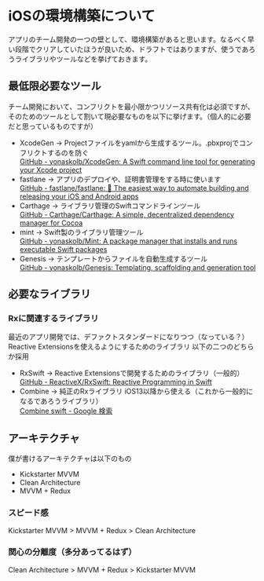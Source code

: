 # iOSの環境構築について
アプリのチーム開発の一つの壁として、環境構築があると思います。なるべく早い段階でクリアしていたほうが良いため、ドラフトではありますが、使うであろうライブラリやツールなどを挙げておきます。

## 最低限必要なツール
チーム開発において、コンフリクトを最小限かつリソース共有化は必須ですが、そのためのツールとして割いて現必要なものを以下に挙げます。（個人的に必要だと思っているものですが）
* XcodeGen -> Projectファイルをyamlから生成するツール。.pbxprojでコンフリクトするのを防ぐ   
[GitHub - yonaskolb/XcodeGen: A Swift command line tool for generating your Xcode project](https://github.com/yonaskolb/XcodeGen)
* fastlane -> アプリのデプロイや、証明書管理をする時に使います   
[GitHub - fastlane/fastlane: 🚀 The easiest way to automate building and releasing your iOS and Android apps](https://github.com/fastlane/fastlane)
* Carthage -> ライブラリ管理のSwiftコマンドラインツール   
[GitHub - Carthage/Carthage: A simple, decentralized dependency manager for Cocoa](https://github.com/Carthage/Carthage)
*  mint -> Swift製のライブラリ管理ツール   
[GitHub - yonaskolb/Mint: A package manager that installs and runs executable Swift packages](https://github.com/yonaskolb/Mint)
* Genesis -> テンプレートからファイルを自動生成するツール   
[GitHub - yonaskolb/Genesis: Templating, scaffolding and generation tool](https://github.com/yonaskolb/Genesis)
## 必要なライブラリ
### Rxに関連するライブラリ
最近のアプリ開発では、デファクトスタンダードになりつつ（なっている？）Reactive Extensionsを使えるようにするためのライブラリ
以下の二つのどちらか採用
* RxSwift -> Reactive Extensionsで開発するためのライブラリ（一般的）   
[GitHub - ReactiveX/RxSwift: Reactive Programming in Swift](https://github.com/ReactiveX/RxSwift)   
* Combine -> 純正のRxライブラリ iOS13以降から使える（これから一般的になるであろうライブラリ）   
[Combine swift - Google 検索](https://www.google.com/search?sxsrf=ALeKk026xwaVBIS2cXM6Xnf6RlWYlBj6Vw%3A1605105402009&ei=-varX5kKz-bBA7eDvZAL&q=Combine+swift&oq=Combine+swift&gs_lcp=CgZwc3ktYWIQAzICCAAyAggAMgIIADIFCAAQywEyBQgAEMsBMgUIABDLATIFCAAQywEyBQgAEMsBOgQIABBHOgQIABAEULUYWLofYJkgaABwAngAgAHiAYgBqAaSAQUwLjQuMZgBAKABAaoBB2d3cy13aXrIAQjAAQE&sclient=psy-ab&ved=0ahUKEwiZ78DK2_rsAhVPc3AKHbdBD7IQ4dUDCA0&uact=5)

## アーキテクチャ
僕が書けるアーキテクチャは以下のもの
* Kickstarter MVVM
* Clean Architecture
* MVVM + Redux

### スピード感
Kickstarter MVVM > MVVM + Redux > Clean Architecture 

### 関心の分離度（多分あってるはず）
Clean Architecture > MVVM + Redux > Kickstarter MVVM
